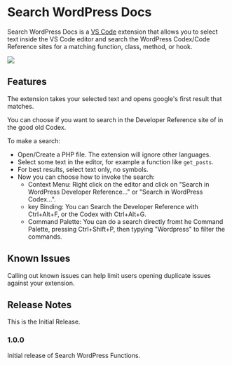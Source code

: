 # Search WordPress Docs

Search WordPress Docs is a [VS Code](https://code.visualstudio.com/) extension that allows you to select text inside the VS Code editor and search the WordPress Codex/Code Reference sites for a matching function, class, method, or hook.

![](images/material-night.png)

## Features

The extension takes your selected text and opens google's first result that matches.

You can choose if you want to search in the Developer Reference site of in the good old Codex.

To make a search:

- Open/Create a PHP file. The extension will ignore other languages.
- Select some text in the editor, for example a function like `get_posts`.
- For best results, select text only, no symbols.
- Now you can choose how to invoke the search:
  - Context Menu: Right click on the editor and click on "Search in WordPress Developer Reference..." or  "Search in WordPress Codex...".
  - key Binding: You can Search the Developer Reference with Ctrl+Alt+F, or the Codex with Ctrl+Alt+G.
  - Command Palette: You can do a search directly fromt he Command Palette, pressing Ctrl+Shift+P, then typying "Wordpress" to filter the commands.

## Known Issues

Calling out known issues can help limit users opening duplicate issues against your extension.

## Release Notes

This is the Initial Release.

### 1.0.0

Initial release of Search WordPress Functions.